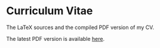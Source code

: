 Curriculum Vitae
===================

The LaTeX sources and the compiled PDF version of my CV. 

The latest PDF version is available [here](https://github.com/vahe-evoyan/curriculum-vitae/releases/download/2015-01-27/curriculum_vitae.pdf).
